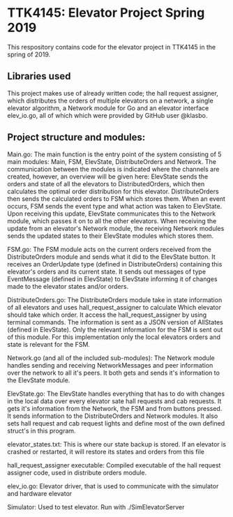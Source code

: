 TTK4145: Elevator Project Spring 2019
================

This respository contains code for the elevator project in TTK4145 in the spring of 2019.

Libraries used
--------------
This project makes use of already written code; the hall request assigner, which distributes the orders of multiple elevators on a network, a single elevator algorithm, a Network module for Go and an elevator interface elev_io.go, all of which which were provided by GitHub user @klasbo.

Project structure and modules:
------------------------------

Main.go:
The main function is the entry point of the system consisting of 5 main modules:
Main, FSM, ElevState, DistributeOrders and Network.
The communication between the modules is indicated where the channels are created, however, an
overview will be given here:
ElevState sends the orders and state of all the elevators to DistributedOrders, which then calculates the optimal order distribution for this elevator.
DistributeOrders then sends the calculated orders to FSM which stores them. When an event occurs, FSM sends the event type and what action was taken to ElevState.
Upon receiving this update, ElevState communicates this to the Network module, which passes it on to all the other elevators.
When receiving the update from an elevator's Network module, the receiving Network modules sends the updated states
to their ElevState modules which stores them.

FSM.go:
The FSM module acts on the current orders received from the DistributeOrders module and sends what it did
to the ElevState button. It receives an OrderUpdate type (defined in DistributeOrders) containing this elevator's
orders and its current state. It sends out messages of type EventMessage (defined in ElevState) to ElevState informing
it of changes made to the elevator states and/or orders.

DistributeOrders.go:
The DistributeOrders module take in state information of all elevators and uses hall_request_assigner to calculate
Which elevator should take which order. It access the hall_request_assigner by using terminal commands.
The information is sent as a JSON version of AllStates (defined in ElevState). Only the relevant information
for the FSM is sent out of this module. For this implementation only the local elevators orders and state is
relevant for the FSM.

Network.go (and all of the included sub-modules):
The Network module handles sending and receiving NetworkMessages and peer information over the network
to all it's peers. It both gets and sends it's information to the ElevState module.

ElevState.go:
The ElevState handles everything that has to do with changes in the local data over every elevator sate
hall requests and cab requests. It gets it's information from the Network, the FSM and from buttons pressed.
It sends information to the DistributeOrders and Network modules. It also sets hall request and cab request lights
and define most of the own defined struct's in this program.

elevator_states.txt:
This is where our state backup is stored. If an elevator is crashed or restarted, it will restore its states and orders from this file

hall_request_assigner executable:
Compiled executable of the hall request assigner code, used in distribute orders module.

elev_io.go:
Elevator driver, that is used to communicate with the simulator and hardware elevator

Simulator:
Used to test elevator. Run with ./SimElevatorServer
